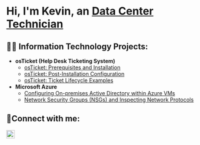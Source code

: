 <h1>Hi, I'm Kevin, an <a href="https://linkedin.com/in/kevin-macaspac-b64a1924a">Data Center Technician </a></h1>

<h2>👨‍💻 Information Technology Projects:</h2>

- <b>osTicket (Help Desk Ticketing System)</b>
  - [osTicket: Prerequisites and Installation](https://github.com/kevmac233/osticket-prereqs)
  - [osTicket: Post-Installation Configuration](https://github.com/kevmac233/post-install-config)
  - [osTicket: Ticket Lifecycle Examples](https://github.com/kevmac233/ticket-lifecycle)
- <b>Microsoft Azure</b>
  - [Configuring On-premises Active Directory within Azure VMs](https://github.com/kevmac233/configure-ad)
  - [Network Security Groups (NSGs) and Inspecting Network Protocols](https://github.com/kevmac233/azure-network-protocols)

<h2>🤳Connect with me:</h2>

[<img align="left" alt="Josh | LinkedIn" width="22px" src="https://cdn.jsdelivr.net/npm/simple-icons@v3/icons/linkedin.svg" />][linkedin]

[linkedin]: https://linkedin.com/in/kevin-macaspac-b64a1924a
